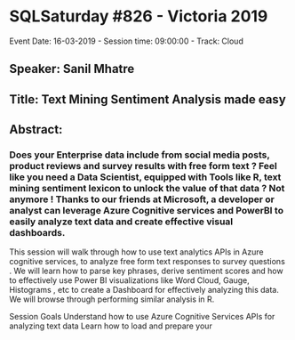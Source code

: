 # SQLSaturday #826 - Victoria 2019
Event Date: 16-03-2019 - Session time: 09:00:00 - Track: Cloud
## Speaker: Sanil Mhatre
## Title: Text Mining  Sentiment Analysis made easy
## Abstract:
### Does your Enterprise data include from social media posts, product reviews and survey results with free form text ? Feel like you need a Data Scientist, equipped with Tools like R, text mining  sentiment lexicon to unlock the value of that data ? Not anymore ! Thanks to our friends at Microsoft, a developer or analyst can leverage Azure Cognitive services and PowerBI to easily analyze text data and create effective visual dashboards.

This session will walk through how to use text analytics APIs in Azure cognitive services, to analyze free form text responses to survey questions . We will learn how to parse key phrases, derive sentiment scores and how to effectively use Power BI visualizations like Word Cloud, Gauge, Histograms , etc to create a Dashboard for effectively analyzing this data. We will browse through performing similar analysis in R.

Session Goals
    Understand how to use Azure Cognitive Services APIs for analyzing text data
    Learn how to load and prepare your
